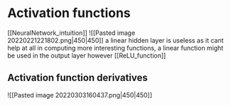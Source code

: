 # Activation functions
[[NeuralNetwork_intuition]]
![[Pasted image 20220221221802.png|450|450]]
a linear hidden layer is useless as it cant help at all in computing more interesting functions, a linear function might be used in the output layer however
[[ReLU_function]]
## Activation function derivatives
![[Pasted image 20220303160437.png|450|450]]